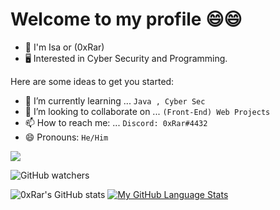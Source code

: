 # Welcome to my profile 😄😄

* 👦 I'm Isa or (0xRar)
* 🖥 Interested in Cyber Security and Programming.

Here are some ideas to get you started:
- 🌱 I’m currently learning ... `Java , Cyber Sec`
- 👯 I’m looking to collaborate on ... `(Front-End) Web Projects`
- 📫 How to reach me: ... `Discord: 0xRar#4432`
- 😄 Pronouns: `He/Him`


<p align="left"> <a href="https://twitter.com/fcv9_q" target="blank">
<img src="https://img.shields.io/twitter/follow/fcv9_q?logo=twitter&style=for-the-badge"/></a> </p> 
<img alt="GitHub watchers" src="https://img.shields.io/github/watchers/0xRar/0xRar?logo=github&style=for-the-badge">


![0xRar's GitHub stats](https://github-readme-stats.vercel.app/api?username=0xRar&show_icons=true&theme=synthwave)
[![My GitHub Language Stats](https://github-readme-stats.vercel.app/api/top-langs/?username=0xRar&langs_count=5&theme=synthwave)]()

